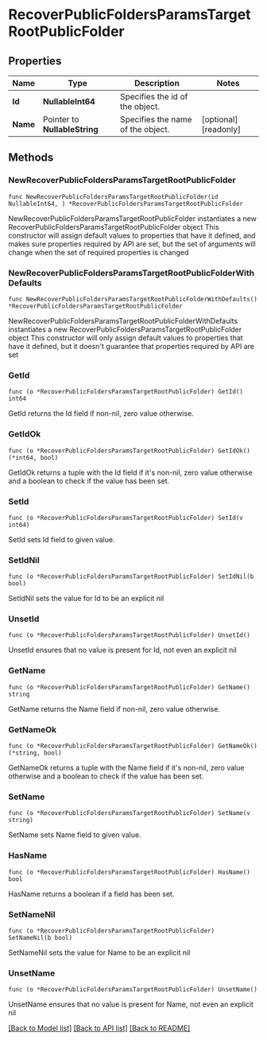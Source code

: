 # RecoverPublicFoldersParamsTargetRootPublicFolder

## Properties

Name | Type | Description | Notes
------------ | ------------- | ------------- | -------------
**Id** | **NullableInt64** | Specifies the id of the object. | 
**Name** | Pointer to **NullableString** | Specifies the name of the object. | [optional] [readonly] 

## Methods

### NewRecoverPublicFoldersParamsTargetRootPublicFolder

`func NewRecoverPublicFoldersParamsTargetRootPublicFolder(id NullableInt64, ) *RecoverPublicFoldersParamsTargetRootPublicFolder`

NewRecoverPublicFoldersParamsTargetRootPublicFolder instantiates a new RecoverPublicFoldersParamsTargetRootPublicFolder object
This constructor will assign default values to properties that have it defined,
and makes sure properties required by API are set, but the set of arguments
will change when the set of required properties is changed

### NewRecoverPublicFoldersParamsTargetRootPublicFolderWithDefaults

`func NewRecoverPublicFoldersParamsTargetRootPublicFolderWithDefaults() *RecoverPublicFoldersParamsTargetRootPublicFolder`

NewRecoverPublicFoldersParamsTargetRootPublicFolderWithDefaults instantiates a new RecoverPublicFoldersParamsTargetRootPublicFolder object
This constructor will only assign default values to properties that have it defined,
but it doesn't guarantee that properties required by API are set

### GetId

`func (o *RecoverPublicFoldersParamsTargetRootPublicFolder) GetId() int64`

GetId returns the Id field if non-nil, zero value otherwise.

### GetIdOk

`func (o *RecoverPublicFoldersParamsTargetRootPublicFolder) GetIdOk() (*int64, bool)`

GetIdOk returns a tuple with the Id field if it's non-nil, zero value otherwise
and a boolean to check if the value has been set.

### SetId

`func (o *RecoverPublicFoldersParamsTargetRootPublicFolder) SetId(v int64)`

SetId sets Id field to given value.


### SetIdNil

`func (o *RecoverPublicFoldersParamsTargetRootPublicFolder) SetIdNil(b bool)`

 SetIdNil sets the value for Id to be an explicit nil

### UnsetId
`func (o *RecoverPublicFoldersParamsTargetRootPublicFolder) UnsetId()`

UnsetId ensures that no value is present for Id, not even an explicit nil
### GetName

`func (o *RecoverPublicFoldersParamsTargetRootPublicFolder) GetName() string`

GetName returns the Name field if non-nil, zero value otherwise.

### GetNameOk

`func (o *RecoverPublicFoldersParamsTargetRootPublicFolder) GetNameOk() (*string, bool)`

GetNameOk returns a tuple with the Name field if it's non-nil, zero value otherwise
and a boolean to check if the value has been set.

### SetName

`func (o *RecoverPublicFoldersParamsTargetRootPublicFolder) SetName(v string)`

SetName sets Name field to given value.

### HasName

`func (o *RecoverPublicFoldersParamsTargetRootPublicFolder) HasName() bool`

HasName returns a boolean if a field has been set.

### SetNameNil

`func (o *RecoverPublicFoldersParamsTargetRootPublicFolder) SetNameNil(b bool)`

 SetNameNil sets the value for Name to be an explicit nil

### UnsetName
`func (o *RecoverPublicFoldersParamsTargetRootPublicFolder) UnsetName()`

UnsetName ensures that no value is present for Name, not even an explicit nil

[[Back to Model list]](../README.md#documentation-for-models) [[Back to API list]](../README.md#documentation-for-api-endpoints) [[Back to README]](../README.md)


